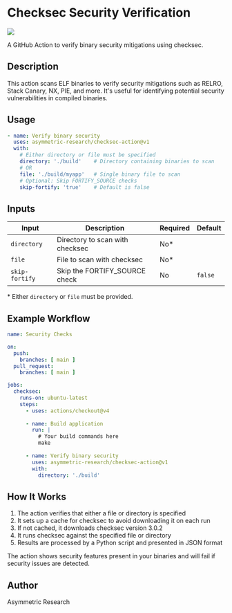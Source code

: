 # Checksec Security Verification

[![](https://img.shields.io/badge/Marketplace-Checksec%20Security%20Verification-green.svg)](https://github.com/marketplace/actions/checksec-action)

A GitHub Action to verify binary security mitigations using checksec.

## Description

This action scans ELF binaries to verify security mitigations such as RELRO, Stack Canary, NX, PIE, and more. It's useful for identifying potential security vulnerabilities in compiled binaries.

## Usage

```yaml
- name: Verify binary security
  uses: asymmetric-research/checksec-action@v1
  with:
    # Either directory or file must be specified
    directory: './build'    # Directory containing binaries to scan
    # OR
    file: './build/myapp'   # Single binary file to scan
    # Optional: Skip FORTIFY_SOURCE checks
    skip-fortify: 'true'    # Default is false
```

## Inputs

| Input | Description | Required | Default |
|-------|-------------|----------|---------|
| `directory` | Directory to scan with checksec | No* | |
| `file` | File to scan with checksec | No* | |
| `skip-fortify` | Skip the FORTIFY_SOURCE check | No | `false` |

\* Either `directory` or `file` must be provided.

## Example Workflow

```yaml
name: Security Checks

on:
  push:
    branches: [ main ]
  pull_request:
    branches: [ main ]

jobs:
  checksec:
    runs-on: ubuntu-latest
    steps:
      - uses: actions/checkout@v4
      
      - name: Build application
        run: |
          # Your build commands here
          make
      
      - name: Verify binary security
        uses: asymmetric-research/checksec-action@v1
        with:
          directory: './build'
```

## How It Works

1. The action verifies that either a file or directory is specified
2. It sets up a cache for checksec to avoid downloading it on each run
3. If not cached, it downloads checksec version 3.0.2
4. It runs checksec against the specified file or directory
5. Results are processed by a Python script and presented in JSON format

The action shows security features present in your binaries and will fail if security issues are detected.

## Author

Asymmetric Research
